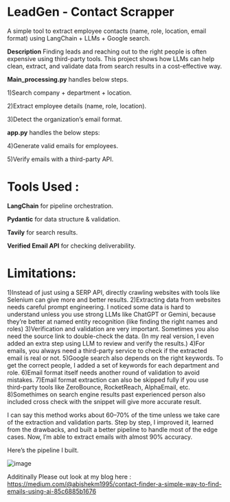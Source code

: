 # LeadGen - Contact Scrapper

A simple tool to extract employee contacts (name, role, location, email format) using LangChain + LLMs + Google search.

**Description**
Finding leads and reaching out to the right people is often expensive using third-party tools. This project shows how LLMs can help clean, extract, and validate data from search results in a cost-effective way.


**Main_processing.py** handles below steps.

1)Search company + department + location.

2)Extract employee details (name, role, location).

3)Detect the organization’s email format.

**app.py** handles the below steps:

4)Generate valid emails for employees.

5)Verify emails with a third-party API.

# Tools Used :
**LangChain** for pipeline orchestration.

**Pydantic** for data structure & validation.

**Tavily** for search results.

**Verified Email API** for checking deliverability.

# Limitations:

1)Instead of just using a SERP API, directly crawling websites with tools like Selenium can give more and better results.
2)Extracting data from websites needs careful prompt engineering. I noticed some data is hard to understand unless you use strong LLMs like ChatGPT or Gemini, because they’re better at named entity recognition (like finding the right names and roles)
3)Verification and validation are very important. Sometimes you also need the source link to double-check the data. (In my real version, I even added an extra step using LLM to review and verify the results.)
4)For emails, you always need a third-party service to check if the extracted email is real or not.
5)Google search also depends on the right keywords. To get the correct people, I added a set of keywords for each department and role.
6)Email format itself needs another round of validation to avoid mistakes.
7)Email format extraction can also be skipped fully if you use third-party tools like ZeroBounce, RocketReach, AlphaEmail, etc.
8)Somethimes on search engine results past experienced person also included cross check with the snippet will give more accurate result.


I can say this method works about 60–70% of the time unless we take care of the extraction and validation parts. Step by step, I improved it, learned from the drawbacks, and built a better pipeline to handle most of the edge cases. Now, I’m able to extract emails with almost 90% accuracy.

Here’s the pipeline I built.

![image](https://github.com/user-attachments/assets/bdf5ff96-d603-47dd-ac29-41ee7640ec83)

Additinally Please out look at my blog here : https://medium.com/@abishekm1995/contact-finder-a-simple-way-to-find-emails-using-ai-85c6885b1676
